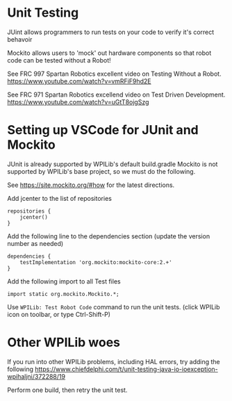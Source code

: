 # Unit Testing

JUint allows programmers to run tests on your code to verify it's correct behavoir

Mockito allows users to 'mock' out hardware components so that robot code can be tested without a Robot!

See FRC 997 Spartan Robotics excellent video on Testing Without a Robot.  
https://www.youtube.com/watch?v=vmRFiF9hd2E

See FRC 971 Spartan Robotics excellend video on Test Driven Development.
https://www.youtube.com/watch?v=uGtT8ojgSzg

# Setting up VSCode for JUnit and Mockito

JUnit is already supported by WPILib's default build.gradle
Mockito is not supported by WPILib's base project, so we must do the following.

See https://site.mockito.org/#how for the latest directions.


Add jcenter to the list of repositories
```
repositories { 
    jcenter()
}
```

Add the following line to the dependencies section (update the version number as needed)
```
dependencies {
    testImplementation 'org.mockito:mockito-core:2.+'
}
```

Add the following import to all Test files
```
import static org.mockito.Mockito.*;
```

Use `WPILib: Test Robot Code` command to run the unit tests.  (click WPILib icon on toolbar, or type Ctrl-Shift-P)



# Other WPILib woes

If you run into other WPILib problems, including HAL errors, try adding the following
https://www.chiefdelphi.com/t/unit-testing-java-io-ioexception-wpihaljni/372288/19

Perform one build, then retry the unit test.